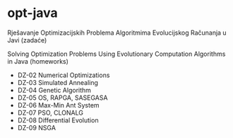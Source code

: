 # opt-java
Rješavanje Optimizacijskih Problema Algoritmima Evolucijskog Računanja u Javi (zadaće)

Solving Optimization Problems Using Evolutionary Computation Algorithms in Java (homeworks)

- DZ-02	Numerical Optimizations
- DZ-03 Simulated Annealing
- DZ-04 Genetic Algorithm
- DZ-05 OS, RAPGA, SASEGASA
- DZ-06 Max-Min Ant System
- DZ-07 PSO, CLONALG
- DZ-08 Differential Evolution
- DZ-09 NSGA
